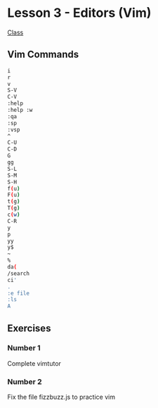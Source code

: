 # Lesson 3 - Editors (Vim)

[Class](https://missing.csail.mit.edu/2020/editors/#demo)

## Vim Commands

```bash
i
r
v
S-V
C-V
:help
:help :w
:qa
:sp
:vsp
^
C-U
C-D
G
gg
S-L
S-M
S-H
f(u)
F(u)
t(g)
T(g)
c(w)
C-R
y
p
yy
y$
~
%
da(
/search
ci'
.
:e file
:ls
A
```

## Exercises

### Number 1
Complete vimtutor

### Number 2 
Fix the file fizzbuzz.js to practice vim

